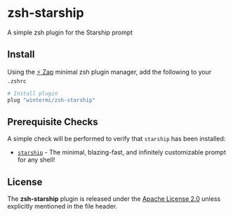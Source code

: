 # zsh-starship
A simple zsh plugin for the Starship prompt

## Install
Using the [:zap: Zap](https://www.zapzsh.org/) minimal zsh plugin manager, add the following to your `.zshrc`

```sh
# Install plugin
plug "wintermi/zsh-starship"
```

## Prerequisite Checks
A simple check will be performed to verify that `starship` has been installed:

- [`starship`](https://starship.rs/) - The minimal, blazing-fast, and infinitely customizable prompt for any shell!


## License
The **zsh-starship** plugin is released under the [Apache License 2.0](https://github.com/wintermi/zsh-starship/blob/main/LICENSE) unless explicitly mentioned in the file header.

